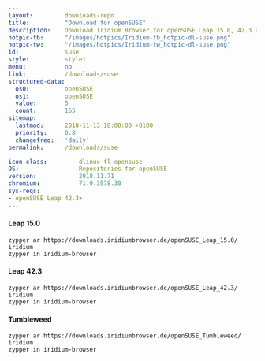 ```yaml
---
layout:			downloads-repo
title:			"Download for openSUSE"
description:	Download Iridium Browser for openSUSE Leap 15.0, 42.3 and Tumbleweed. Install package from repository using the command line.
hotpic-fb:		"/images/hotpics/Iridium-fb_hotpic-dl-suse.png"
hotpic-tw:		"/images/hotpics/Iridium-tw_hotpic-dl-suse.png"
id:				suse
style:			style1
menu:			no
link:			/downloads/suse
structured-data:
  os0:			openSUSE
  os1:			openSUSE
  value:		5
  count:		155
sitemap:
  lastmod:		2018-11-13 18:00:00 +0100
  priority:		0.8
  changefreq:	'daily'
permalink:		/downloads/suse

icon-class:			dlinux fl-opensuse
OS: 				Repositories for openSUSE
version:			2018.11.71
chromium:			71.0.3578.30
sys-reqs:
- openSUSE Leap 42.3+
---
```


#### Leap 15.0 #
	
	zypper ar https://downloads.iridiumbrowser.de/openSUSE_Leap_15.0/ iridium
	zypper in iridium-browser
     
#### Leap 42.3 #
	
	zypper ar https://downloads.iridiumbrowser.de/openSUSE_Leap_42.3/ iridium
	zypper in iridium-browser
     
#### Tumbleweed #
	
	zypper ar https://downloads.iridiumbrowser.de/openSUSE_Tumbleweed/ iridium
	zypper in iridium-browser
